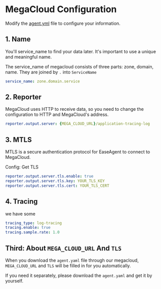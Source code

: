 # MegaCloud Configuration

Modify the [agent.yml](./agent.yml) file to configure your information.

## 1. Name

You'll service_name to find your data later. It's important to use a unique and meaningful name.

The service_name of megacloud consists of three parts: zone, domain, name. They are joined by `.` into `ServiceName`

```yaml
service_name: zone.domain.service
```

## 2. Reporter

MegaCloud uses HTTP to receive data, so you need to change the configuration to HTTP and MegaCloud's address.
```yaml
reporter.output.server: {MEGA_CLOUD_URL}/application-tracing-log
```
## 3. MTLS

MTLS is a secure authentication protocol for EaseAgent to connect to MegaCloud.

Config: Get TLS
```yaml
reporter.output.server.tls.enable: true
reporter.output.server.tls.key: YOUR_TLS_KEY
reporter.output.server.tls.cert: YOUR_TLS_CERT
```

## 4. Tracing
we have some
```yaml
tracing_type: log-tracing
tracing.enable: true
tracing.sample.rate: 1.0
```

## Third: About `MEGA_CLOUD_URL` And `TLS`

When you download the `agent.yaml` file through our megacloud, `MEGA_CLOUD_URL` and `TLS` will be filled in for you automatically.

If you need it separately, please download the `agent.yaml` and get it by yourself.